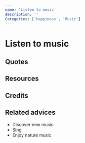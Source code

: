 ```yaml
---
name: 'Listen to music'
description: ''
Categories: ['Happiness', 'Music']
---
```

# Listen to music



## Quotes

## Resources

## Credits

## Related advices

- Discover new music
- Sing
- Enjoy nature music
